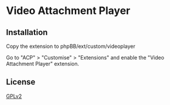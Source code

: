 # Video Attachment Player

## Installation

Copy the extension to phpBB/ext/custom/videoplayer

Go to "ACP" > "Customise" > "Extensions" and enable the "Video Attachment Player" extension.

## License

[GPLv2](license.txt)
